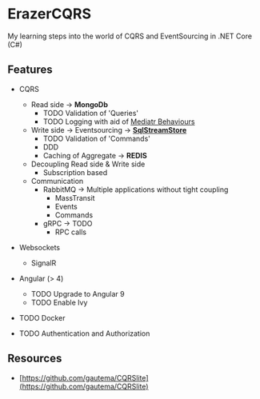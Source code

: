 # ErazerCQRS
My learning steps into the world of CQRS and EventSourcing in .NET Core (C#)

## Features

- CQRS
  - Read side -> **MongoDb**
    - TODO Validation of 'Queries'
    - TODO Logging with aid of [Mediatr Behaviours](https://github.com/jbogard/MediatR/wiki/Behaviors)
  - Write side -> Eventsourcing -> [**SqlStreamStore**](https://github.com/SQLStreamStore/SQLStreamStore)
    - TODO Validation of 'Commands'
    - DDD
    - Caching of Aggregate -> **REDIS**
  - Decoupling Read side & Write side
    - Subscription based
  - Communication 
    - RabbitMQ -> Multiple applications without tight coupling
      - MassTransit
      - Events
      - Commands
    - gRPC -> TODO
      - RPC calls

- Websockets
  - SignalR

- Angular (> 4)
  - TODO Upgrade to Angular 9
  - TODO Enable Ivy

- TODO Docker
- TODO Authentication and Authorization

## Resources

- [https://github.com/gautema/CQRSlite](https://github.com/gautema/CQRSlite)
